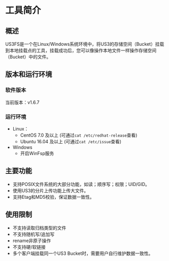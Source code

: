 # 工具简介

## 概述

US3FS是一个在Linux/Windows系统环境中，将US3的存储空间（Bucket）挂载到本地挂载点的工具，挂载成功后，您可以像操作本地文件一样操作存储空间（Bucket）中的文件。

## 版本和运行环境

### 软件版本

当前版本：v1.6.7

### 运行环境

- Linux：
  - CentOS 7.0 及以上 (可通过`cat /etc/redhat-release`查看)
  - Ubuntu 16.04 及以上 (可通过`cat /etc/issue`查看)
- Windows
  - 开启WinFsp服务

## 主要功能

* 支持POSIX文件系统的大部分功能，如读；顺序写；权限；UID/GID。
* 使用US3的分片上传功能上传大文件。
* 支持Etag和MD5校验，保证数据一致性。

## 使用限制

* 不支持读取归档类型的文件
* 不支持随机写/追加写
* rename非原子操作
* 不支持硬/软链接
* 多个客户端挂载同一个US3 Bucket时，需要用户自行维护数据一致性。

